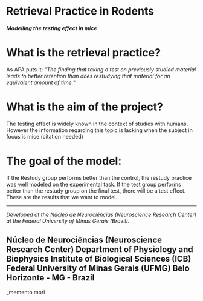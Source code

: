 # Retrieval Practice in Rodents
##### _Modelling the testing effect in mice_

# What is the retrieval practice?
As APA puts it: "_The finding that taking a test on previously studied material leads to better retention than does restudying that material for an equivalent amount of time._"

# What is the aim of the project?
The testing effect is widely known in the context of studies with humans. However the information regarding this topic is lacking when the subject in focus is mice (citation needed)

# The goal of the model:
If the Restudy group performs better than the control, the restudy practice was well modeled on the experimental task. 
If the test group performs better than the restudy group on the final test, there will be a test effect. 
These are the results that we want to model.

-------
_Developed at the Núcleo de Neurociências (Neuroscience Research Center) at the Federal University of Minas Gerais (Brazil)._

Núcleo de Neurociências (Neuroscience Research Center)
Department of Physiology and Biophysics
Institute of Biological Sciences (ICB)
Federal University of Minas Gerais (UFMG)
Belo Horizonte - MG - Brazil
-------

_memento mori
